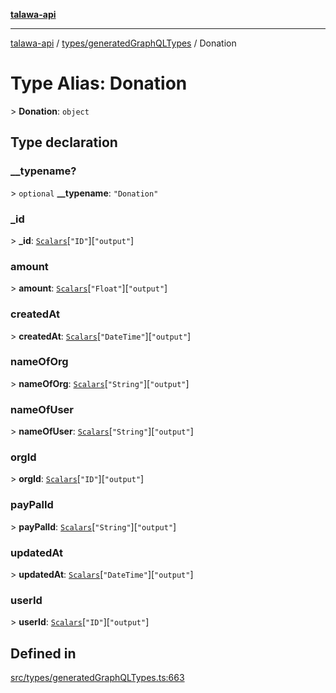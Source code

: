 [**talawa-api**](../../../README.md)

***

[talawa-api](../../../modules.md) / [types/generatedGraphQLTypes](../README.md) / Donation

# Type Alias: Donation

\> **Donation**: `object`

## Type declaration

### \_\_typename?

\> `optional` **\_\_typename**: `"Donation"`

### \_id

\> **\_id**: [`Scalars`](Scalars.md)\[`"ID"`\]\[`"output"`\]

### amount

\> **amount**: [`Scalars`](Scalars.md)\[`"Float"`\]\[`"output"`\]

### createdAt

\> **createdAt**: [`Scalars`](Scalars.md)\[`"DateTime"`\]\[`"output"`\]

### nameOfOrg

\> **nameOfOrg**: [`Scalars`](Scalars.md)\[`"String"`\]\[`"output"`\]

### nameOfUser

\> **nameOfUser**: [`Scalars`](Scalars.md)\[`"String"`\]\[`"output"`\]

### orgId

\> **orgId**: [`Scalars`](Scalars.md)\[`"ID"`\]\[`"output"`\]

### payPalId

\> **payPalId**: [`Scalars`](Scalars.md)\[`"String"`\]\[`"output"`\]

### updatedAt

\> **updatedAt**: [`Scalars`](Scalars.md)\[`"DateTime"`\]\[`"output"`\]

### userId

\> **userId**: [`Scalars`](Scalars.md)\[`"ID"`\]\[`"output"`\]

## Defined in

[src/types/generatedGraphQLTypes.ts:663](https://github.com/PalisadoesFoundation/talawa-api/blob/6bd0fecc1032af2aa70d925c85724d9fec2350f9/src/types/generatedGraphQLTypes.ts#L663)
